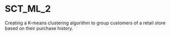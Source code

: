 # SCT_ML_2
Creating a K-means clustering algorithm to group customers of a retail store based on their purchase history.
